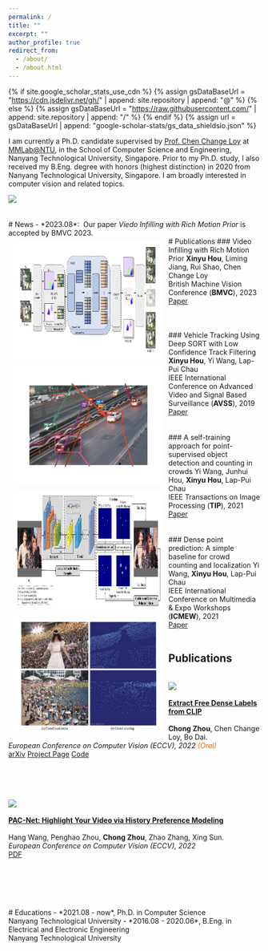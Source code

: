 ```yaml
---
permalink: /
title: ""
excerpt: ""
author_profile: true
redirect_from: 
  - /about/
  - /about.html
---
```


{% if site.google_scholar_stats_use_cdn %}
{% assign gsDataBaseUrl = "https://cdn.jsdelivr.net/gh/" | append: site.repository | append: "@" %}
{% else %}
{% assign gsDataBaseUrl = "https://raw.githubusercontent.com/" | append: site.repository | append: "/" %}
{% endif %}
{% assign url = gsDataBaseUrl | append: "google-scholar-stats/gs_data_shieldsio.json" %}

<span class='anchor' id='about-me'></span>

I am currently a Ph.D. candidate supervised by <a href="https://www.mmlab-ntu.com/person/ccloy/">Prof. Chen Change Loy</a> at <a href="https://www.mmlab-ntu.com/"> MMLab@NTU</a>, in the School of Computer Science and Engineering, Nanyang Technological University, Singapore. Prior to my Ph.D. study, I also received my B.Eng. degree with honors (highest distinction) in 2020 from Nanyang Technological University, Singapore. I am broadly interested in computer vision and related topics.

<a href='https://scholar.google.com/citations?user=90lIt2QAAAAJ'><img src="https://img.shields.io/endpoint?url={{ url | url_encode }}&logo=Google%20Scholar&labelColor=f6f6f6&color=9cf&style=flat&label=citations"></a>


<br />
# News
- *2023.08*: &nbsp;Our paper <i>Viedo Infilling with Rich Motion Prior</i> is accepted by BMVC 2023. 


<br />
# Publications 

<img style="float: left; margin:5px 10px" src="images/virmp.jpg" width="300" height="240">
### Video Infilling with Rich Motion Prior
<strong>Xinyu Hou</strong>, Liming Jiang, Rui Shao, Chen Change Loy<br />
British Machine Vision Conference (<strong>BMVC</strong>), 2023<br />
<a href="">Paper</a>
<br />
<br />
<br />
<br />

<img style="float: left; margin:5px 10px" src="images/dslcf.jpg" width="300" height="240">
### Vehicle Tracking Using Deep SORT with Low Confidence Track Filtering
<strong>Xinyu Hou</strong>, Yi Wang, Lap-Pui Chau<br />
IEEE International Conference on Advanced Video and Signal Based Surveillance (<strong>AVSS</strong>), 2019<br />
<a href="https://ieeexplore.ieee.org/abstract/document/8909903">Paper</a>
<br />
<br />

<img style="float: left; margin:5px 10px" src="images/wangyi2.jpg" width="300" height="240">
<br />
### A self-training approach for point-supervised object detection and counting in crowds
Yi Wang, Junhui Hou, <strong>Xinyu Hou</strong>, Lap-Pui Chau<br />
IEEE Transactions on Image Processing (<strong>TIP</strong>), 2021<br />
<a href="https://ieeexplore.ieee.org/abstract/document/9347744">Paper</a>
<br />
<br />

<img style="float: left; margin:5px 10px" src="images/wangyi1.jpg" width="300" height="240">
<br />
### Dense point prediction: A simple baseline for crowd counting and localization
Yi Wang, <strong>Xinyu Hou</strong>, Lap-Pui Chau<br />
IEEE International Conference on Multimedia & Expo Workshops (<strong>ICMEW</strong>), 2021<br />
<a href="https://ieeexplore.ieee.org/abstract/document/9347744">Paper</a>
<br />
<br />

<div class="container">
		<h2>Publications</h2>
        <br>
        <div class="publication">
            <img src="./homepage_files/maskclip_logo.jpg" class="publogo" width="200 px">
            <p> 
                <strong>
                    <a href="https://arxiv.org/abs/2112.01071">Extract Free Dense Labels from CLIP</a>
                </strong>
                <br>
                <br>
                <b>Chong Zhou</b>, Chen Change Loy, Bo Dai.
                <br>
                <em>European Conference on Computer Vision (ECCV), 2022 <font color="#e86e14">(Oral)</font> </em>
                <!-- <em> arXiv preprint, 2021 </em> -->
                <br>
                <span class="links">
                    <a href="https://arxiv.org/abs/2112.01071">arXiv</a>
                    <a href="https://www.mmlab-ntu.com/project/maskclip/index.html">Project Page</a>
                    <a href="https://github.com/chongzhou96/MaskCLIP">Code</a>
                </span>
            </p>
        </div>
        <br>
        <br>
        <br>
        <br>
        <div class="publication">
            <img src="./homepage_files/pacnet_logo.png" class="publogo" width="200 px">
            <p> 
                <strong>
                    <a href="https://www.ecva.net/papers/eccv_2022/papers_ECCV/papers/136940602.pdf">PAC-Net: Highlight Your Video via History Preference Modeling</a>
                </strong>
                <br>
                <br>
                Hang Wang, Penghao Zhou, <b>Chong Zhou</b>, Zhao Zhang, Xing Sun.
                <br>
                <em>European Conference on Computer Vision (ECCV), 2022 </em>
                <!-- <em> arXiv preprint, 2021 </em> -->
                <br>
                <span class="links">
                    <a href="https://www.ecva.net/papers/eccv_2022/papers_ECCV/papers/136940602.pdf">PDF</a>
                </span>
            </p>
        </div>
        <br>
        <br>
        <br>
        <br>


<br />
# Educations
- *2021.08 - now*, Ph.D. in Computer Science <br /> Nanyang Technological University
- *2016.08 - 2020.06*, B.Eng. in Electrical and Electronic Engineering  <br /> Nanyang Technological University
<br />
